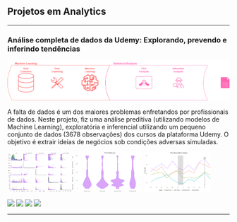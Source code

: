 ## Projetos em Analytics

---

### Análise completa de dados da Udemy: Explorando, prevendo e inferindo tendências

<img src="images/dg_2.png?raw=true" />

A falta de dados é um dos maiores problemas enfretandos por profissionais de dados. Neste projeto, fiz uma análise preditiva (utilizando modelos de Machine Learning), exploratória e inferencial utilizando um pequeno conjunto de dados (3678 observações) dos cursos da plataforma Udemy. O objetivo é extrair ideias de negócios sob condições adversas simuladas.


<p float="left">
  <img src="images/graph_3.png" width=30% />
  <img src="images/graph_5.png" width=30% />
  <img src="images/graph_1.png" width=30% />
</p>

[![](https://img.shields.io/badge/Tableau-E97627?style=for-the-badge&logo=Tableau&logoColor=white)](#) [![](https://img.shields.io/badge/Python-14354C?style=for-the-badge&logo=python&logoColor=white)](#) [![](https://img.shields.io/badge/R-276DC3?style=for-the-badge&logo=r&logoColor=white)](#) [![](https://img.shields.io/badge/Made%20with-Jupyter-orange?style=for-the-badge&logo=Jupyter)](#)

---